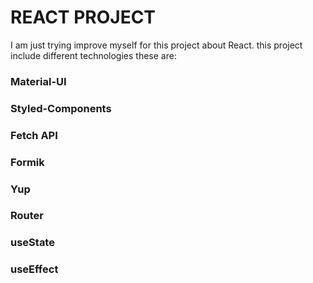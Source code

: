 # REACT PROJECT
I am just trying improve myself for this project about React.
this project include different technologies these are:

### Material-UI
### Styled-Components
### Fetch API
### Formik
### Yup
### Router
### useState
### useEffect
